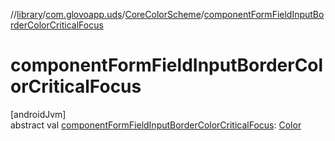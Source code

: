 //[library](../../../index.md)/[com.glovoapp.uds](../index.md)/[CoreColorScheme](index.md)/[componentFormFieldInputBorderColorCriticalFocus](component-form-field-input-border-color-critical-focus.md)

# componentFormFieldInputBorderColorCriticalFocus

[androidJvm]\
abstract val [componentFormFieldInputBorderColorCriticalFocus](component-form-field-input-border-color-critical-focus.md): [Color](https://developer.android.com/reference/kotlin/androidx/compose/ui/graphics/Color.html)
